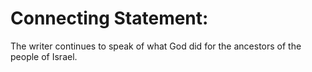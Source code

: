 # Connecting Statement:

The writer continues to speak of what God did for the ancestors of the people of Israel.